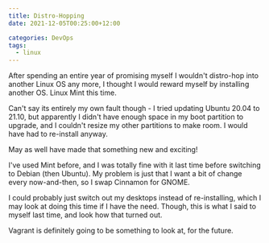 ```yaml
---
title: Distro-Hopping
date: 2021-12-05T00:25:00+12:00

categories: DevOps
tags:
  - linux
---
```


After spending an entire year of promising myself I wouldn't distro-hop into another Linux OS any more, I thought I would reward myself by installing another OS. Linux Mint this time.

Can't say its entirely my own fault though - I tried updating Ubuntu 20.04 to 21.10, but apparently I didn't have enough space in my boot partition to upgrade, and I couldn't resize my other partitions to make room. I would have had to re-install anyway.

May as well have made that something new and exciting!

I've used Mint before, and I was totally fine with it last time before switching to Debian (then Ubuntu). My problem is just that I want a bit of change every now-and-then, so I swap Cinnamon for GNOME.

I could probably just switch out my desktops instead of re-installing, which I may look at doing this time if I have the need. Though, this is what I said to myself last time, and look how that turned out.

Vagrant is definitely going to be something to look at, for the future.